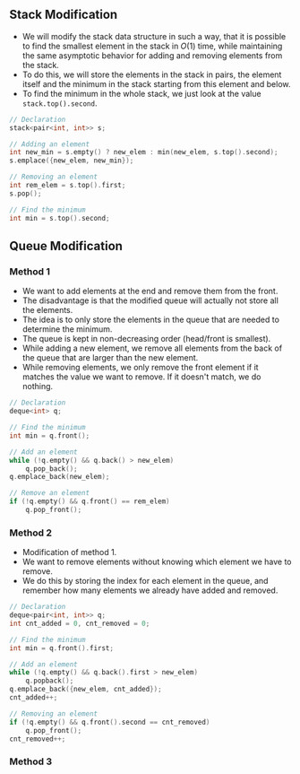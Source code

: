 ## Stack Modification
- We will modify the stack data structure in such a way, that it is possible to find the smallest element in the stack in $O(1)$ time, while maintaining the same asymptotic behavior for adding and removing elements from the stack.
- To do this, we will store the elements in the stack in pairs, the element itself and the minimum in the stack starting from this element and below.
- To find the minimum in the whole stack, we just look at the value `stack.top().second`.
```cpp
// Declaration
stack<pair<int, int>> s;

// Adding an element
int new_min = s.empty() ? new_elem : min(new_elem, s.top().second);
s.emplace({new_elem, new_min});

// Removing an element
int rem_elem = s.top().first;
s.pop();

// Find the minimum
int min = s.top().second;
```
## Queue Modification
### Method 1
- We want to add elements at the end and remove them from the front.
- The disadvantage is that the modified queue will actually not store all the elements.
- The idea is to only store the elements in the queue that are needed to determine the minimum.
- The queue is kept in non-decreasing order (head/front is smallest).
- While adding a new element, we remove all elements from the back of the queue that are larger than the new element.
- While removing elements, we only remove the front element if it matches the value we want to remove. If it doesn't match, we do nothing.
```cpp
// Declaration
deque<int> q;

// Find the minimum
int min = q.front();

// Add an element
while (!q.empty() && q.back() > new_elem)
	q.pop_back();
q.emplace_back(new_elem);

// Remove an element
if (!q.empty() && q.front() == rem_elem)
	q.pop_front();
```
### Method 2
- Modification of method 1.
- We want to remove elements without knowing which element we have to remove.
- We do this by storing the index for each element in the queue, and remember how many elements we already have added and removed.
```cpp
// Declaration
deque<pair<int, int>> q;
int cnt_added = 0, cnt_removed = 0;

// Find the minimum
int min = q.front().first;

// Add an element
while (!q.empty() && q.back().first > new_elem)
	q.popback();
q.emplace_back({new_elem, cnt_added});
cnt_added++;

// Removing an element
if (!q.empty() && q.front().second == cnt_removed)
	q.pop_front();
cnt_removed++;
```
### Method 3